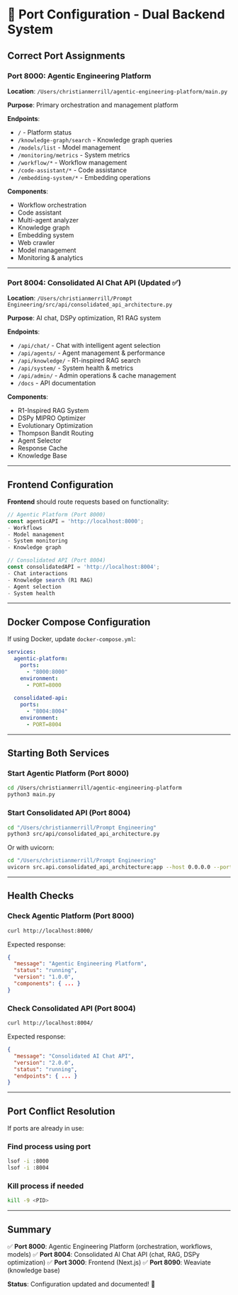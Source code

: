 # 🔌 Port Configuration - Dual Backend System

## Correct Port Assignments

### Port 8000: **Agentic Engineering Platform**
**Location**: `/Users/christianmerrill/agentic-engineering-platform/main.py`

**Purpose**: Primary orchestration and management platform

**Endpoints**:
- `/` - Platform status
- `/knowledge-graph/search` - Knowledge graph queries
- `/models/list` - Model management
- `/monitoring/metrics` - System metrics
- `/workflow/*` - Workflow management
- `/code-assistant/*` - Code assistance
- `/embedding-system/*` - Embedding operations

**Components**:
- Workflow orchestration
- Code assistant
- Multi-agent analyzer
- Knowledge graph
- Embedding system
- Web crawler
- Model management
- Monitoring & analytics

---

### Port 8004: **Consolidated AI Chat API** (Updated ✅)
**Location**: `/Users/christianmerrill/Prompt Engineering/src/api/consolidated_api_architecture.py`

**Purpose**: AI chat, DSPy optimization, R1 RAG system

**Endpoints**:
- `/api/chat/` - Chat with intelligent agent selection
- `/api/agents/` - Agent management & performance
- `/api/knowledge/` - R1-inspired RAG search
- `/api/system/` - System health & metrics
- `/api/admin/` - Admin operations & cache management
- `/docs` - API documentation

**Components**:
- R1-Inspired RAG System
- DSPy MIPRO Optimizer
- Evolutionary Optimization
- Thompson Bandit Routing
- Agent Selector
- Response Cache
- Knowledge Base

---

## Frontend Configuration

**Frontend** should route requests based on functionality:

```javascript
// Agentic Platform (Port 8000)
const agenticAPI = 'http://localhost:8000';
- Workflows
- Model management  
- System monitoring
- Knowledge graph

// Consolidated API (Port 8004)
const consolidatedAPI = 'http://localhost:8004';
- Chat interactions
- Knowledge search (R1 RAG)
- Agent selection
- System health
```

---

## Docker Compose Configuration

If using Docker, update `docker-compose.yml`:

```yaml
services:
  agentic-platform:
    ports:
      - "8000:8000"
    environment:
      - PORT=8000
      
  consolidated-api:
    ports:
      - "8004:8004"
    environment:
      - PORT=8004
```

---

## Starting Both Services

### Start Agentic Platform (Port 8000)
```bash
cd /Users/christianmerrill/agentic-engineering-platform
python3 main.py
```

### Start Consolidated API (Port 8004)
```bash
cd "/Users/christianmerrill/Prompt Engineering"
python3 src/api/consolidated_api_architecture.py
```

Or with uvicorn:
```bash
cd "/Users/christianmerrill/Prompt Engineering"
uvicorn src.api.consolidated_api_architecture:app --host 0.0.0.0 --port 8004
```

---

## Health Checks

### Check Agentic Platform (Port 8000)
```bash
curl http://localhost:8000/
```

Expected response:
```json
{
  "message": "Agentic Engineering Platform",
  "status": "running",
  "version": "1.0.0",
  "components": { ... }
}
```

### Check Consolidated API (Port 8004)
```bash
curl http://localhost:8004/
```

Expected response:
```json
{
  "message": "Consolidated AI Chat API",
  "version": "2.0.0",
  "status": "running",
  "endpoints": { ... }
}
```

---

## Port Conflict Resolution

If ports are already in use:

### Find process using port
```bash
lsof -i :8000
lsof -i :8004
```

### Kill process if needed
```bash
kill -9 <PID>
```

---

## Summary

✅ **Port 8000**: Agentic Engineering Platform (orchestration, workflows, models)
✅ **Port 8004**: Consolidated AI Chat API (chat, RAG, DSPy optimization)
✅ **Port 3000**: Frontend (Next.js)
✅ **Port 8090**: Weaviate (knowledge base)

**Status**: Configuration updated and documented! 🎉
